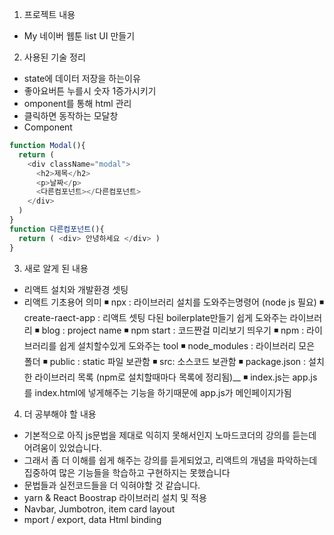 1. 프로젝트 내용
- My 네이버 웹툰 list UI 만들기

2. 사용된 기술 정리

- state에 데이터 저장을 하는이유
- 좋아요버튼 누를시 숫자 1증가시키기
- omponent를 통해 html 관리
- 클릭하면 동작하는 모달창
- Component
```js
function Modal(){
  return (
    <div className="modal">
      <h2>제목</h2>
      <p>날짜</p>
      <다른컴포넌트></다른컴포넌트>
    </div>
  )
}
function 다른컴포넌트(){
  return ( <div> 안녕하세요 </div> )
}
```

3. 새로 알게 된 내용

- 리액트 설치와 개발환경 셋팅
- 리액트 기초용어 의미
◾ npx : 라이브러리 설치를 도와주는명령어 (node js 필요)
◾ create-raect-app : 리액트 셋팅 다된 boilerplate만들기 쉽게 도와주는 라이브러리
◾ blog : project name
◾ npm start : 코드짠걸 미리보기 띄우기
◾ npm : 라이브러리를 쉽게 설치할수있게 도와주는 tool
◾ node_modules : 라이브러리 모은 폴더
◾ public : static 파일 보관함
◾ src: 소스코드 보관함
◾ package.json : 설치한 라이브러리 목록 (npm로 설치할때마다 목록에 정리됨)__
◾ index.js는 app.js를 index.html에 넣게해주는 기능을 하기때문에 app.js가 메인페이지가됨



4. 더 공부해야 할 내용

- 기본적으로 아직 js문법을 제대로 익히지 못해서인지 노마드코더의 강의를 듣는데 어려움이 있었습니다.
- 그래서 좀 더 이해를 쉽게 해주는 강의를 듣게되었고, 리액트의 개념을 파악하는데 집중하여 많은 기능들을 학습하고 구현하지는 못했습니다
- 문법들과 실전코드들을 더 익혀야할 것 같습니다.
- yarn & React Boostrap 라이브러리 설치 및 적용
- Navbar, Jumbotron, item card layout
- mport / export,  data Html binding

